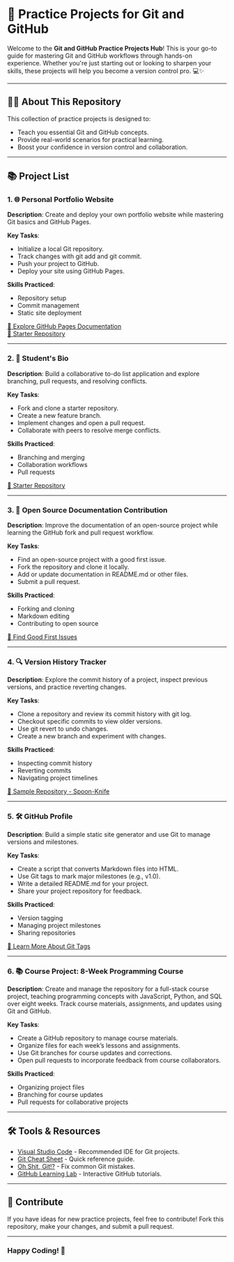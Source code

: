 # 🚀 Practice Projects for Git and GitHub

Welcome to the **Git and GitHub Practice Projects Hub**! This is your go-to guide for mastering Git and GitHub workflows through hands-on experience. Whether you're just starting out or looking to sharpen your skills, these projects will help you become a version control pro. 💻✨

---

## 👩‍💻 About This Repository

This collection of practice projects is designed to:

- Teach you essential Git and GitHub concepts.
- Provide real-world scenarios for practical learning.
- Boost your confidence in version control and collaboration.

---

## 📚 Project List

### 1. **🌐 Personal Portfolio Website**

**Description**: Create and deploy your own portfolio website while mastering Git basics and GitHub Pages.

**Key Tasks**:

- Initialize a local Git repository.
- Track changes with git add and git commit.
- Push your project to GitHub.
- Deploy your site using GitHub Pages.

**Skills Practiced**:

- Repository setup
- Commit management
- Static site deployment

[🔗 Explore GitHub Pages Documentation](https://pages.github.com/)  
[🔗 Starter Repository](https://github.com/HackYourFutureBelgium/template-markdown)

---

### 2. **📝 Student's Bio**

**Description**: Build a collaborative to-do list application and explore branching, pull requests, and resolving conflicts.

**Key Tasks**:

- Fork and clone a starter repository.
- Create a new feature branch.
- Implement changes and open a pull request.
- Collaborate with peers to resolve merge conflicts.

**Skills Practiced**:

- Branching and merging
- Collaboration workflows
- Pull requests

[🔗 Starter Repository](https://github.com/HackYourFutureBelgium/template-markdown)

---

### 3. **📖 Open Source Documentation Contribution**

**Description**: Improve the documentation of an open-source project while learning the GitHub fork and pull request workflow.

**Key Tasks**:

- Find an open-source project with a good first issue.
- Fork the repository and clone it locally.
- Add or update documentation in README.md or other files.
- Submit a pull request.

**Skills Practiced**:

- Forking and cloning
- Markdown editing
- Contributing to open source

[🔗 Find Good First Issues](https://goodfirstissues.com/)

---

### 4. **🔍 Version History Tracker**

**Description**: Explore the commit history of a project, inspect previous versions, and practice reverting changes.

**Key Tasks**:

- Clone a repository and review its commit history with git log.
- Checkout specific commits to view older versions.
- Use git revert to undo changes.
- Create a new branch and experiment with changes.

**Skills Practiced**:

- Inspecting commit history
- Reverting commits
- Navigating project timelines

[🔗 Sample Repository - Spoon-Knife](https://github.com/HackYourFutureBelgium/template-markdown)

---

### 5. **🛠️ GitHub Profile**

**Description**: Build a simple static site generator and use Git to manage versions and milestones.

**Key Tasks**:

- Create a script that converts Markdown files into HTML.
- Use Git tags to mark major milestones (e.g., v1.0).
- Write a detailed README.md for your project.
- Share your project repository for feedback.

**Skills Practiced**:

- Version tagging
- Managing project milestones
- Sharing repositories

[🔗 Learn More About Git Tags](https://git-scm.com/book/en/v2/Git-Basics-Tagging)

---

### 6. **📚 Course Project: 8-Week Programming Course**

**Description**: Create and manage the repository for a full-stack course project, teaching programming concepts with JavaScript, Python, and SQL over eight weeks. Track course materials, assignments, and updates using Git and GitHub.

**Key Tasks**:

- Create a GitHub repository to manage course materials.
- Organize files for each week’s lessons and assignments.
- Use Git branches for course updates and corrections.
- Open pull requests to incorporate feedback from course collaborators.

**Skills Practiced**:

- Organizing project files
- Branching for course updates
- Pull requests for collaborative projects

---

## 🛠️ Tools & Resources

- [Visual Studio Code](https://code.visualstudio.com/) - Recommended IDE for Git projects.
- [Git Cheat Sheet](https://education.github.com/git-cheat-sheet-education.pdf) - Quick reference guide.
- [Oh Shit, Git!?](https://ohshitgit.com/) - Fix common Git mistakes.
- [GitHub Learning Lab](https://lab.github.com/) - Interactive GitHub tutorials.

---

## 🌟 Contribute

If you have ideas for new practice projects, feel free to contribute! Fork this repository, make your changes, and submit a pull request.

---

### Happy Coding! 🎉
